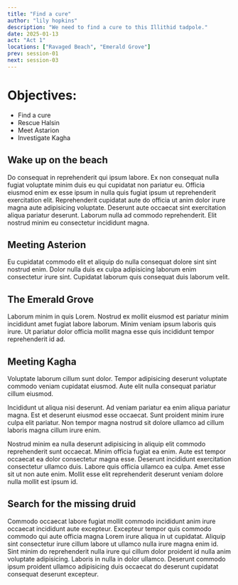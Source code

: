 ```yaml
---
title: "Find a cure"
author: "lily hopkins"
description: "We need to find a cure to this Illithid tadpole."
date: 2025-01-13
act: "Act 1"
locations: ["Ravaged Beach", "Emerald Grove"]
prev: session-01
next: session-03
---
```


# Objectives:

- Find a cure
- Rescue Halsin
- Meet Astarion
- Investigate Kagha

## Wake up on the beach

Do consequat in reprehenderit qui ipsum labore. Ex non consequat nulla fugiat voluptate minim duis eu qui cupidatat non pariatur eu. Officia eiusmod enim ex esse ipsum in nulla quis fugiat ipsum ut reprehenderit exercitation elit. Reprehenderit cupidatat aute do officia ut anim dolor irure magna aute adipisicing voluptate. Deserunt aute occaecat sint exercitation aliqua pariatur deserunt. Laborum nulla ad commodo reprehenderit. Elit nostrud minim eu consectetur incididunt magna.

## Meeting Asterion

Eu cupidatat commodo elit et aliquip do nulla consequat dolore sint sint nostrud enim. Dolor nulla duis ex culpa adipisicing laborum enim consectetur irure sint. Cupidatat laborum quis consequat duis laborum velit.

## The Emerald Grove

Laborum minim in quis Lorem. Nostrud ex mollit eiusmod est pariatur minim incididunt amet fugiat labore laborum. Minim veniam ipsum laboris quis irure. Ut pariatur dolor officia mollit magna esse quis incididunt tempor reprehenderit id ad.

## Meeting Kagha

Voluptate laborum cillum sunt dolor. Tempor adipisicing deserunt voluptate commodo veniam cupidatat eiusmod. Aute elit nulla consequat pariatur cillum eiusmod.

Incididunt ut aliqua nisi deserunt. Ad veniam pariatur ea enim aliqua pariatur magna. Est et deserunt eiusmod esse occaecat. Sunt proident minim irure culpa elit pariatur. Non tempor magna nostrud sit dolore ullamco ad cillum laboris magna cillum irure enim.

Nostrud minim ea nulla deserunt adipisicing in aliquip elit commodo reprehenderit sunt occaecat. Minim officia fugiat ea enim. Aute est tempor occaecat ea dolor consectetur magna esse. Deserunt incididunt exercitation consectetur ullamco duis. Labore quis officia ullamco ea culpa. Amet esse sit ut non aute enim. Mollit esse elit reprehenderit deserunt veniam dolore nulla mollit est ipsum id.

## Search for the missing druid

Commodo occaecat labore fugiat mollit commodo incididunt anim irure occaecat incididunt aute excepteur. Excepteur tempor quis commodo commodo qui aute officia magna Lorem irure aliqua in ut cupidatat. Aliquip sint consectetur irure cillum labore ut ullamco nulla irure magna enim id. Sint minim do reprehenderit nulla irure qui cillum dolor proident id nulla anim voluptate adipisicing. Laboris in nulla in dolor ullamco. Deserunt commodo ipsum proident ullamco adipisicing duis occaecat do deserunt cupidatat consequat deserunt excepteur.
